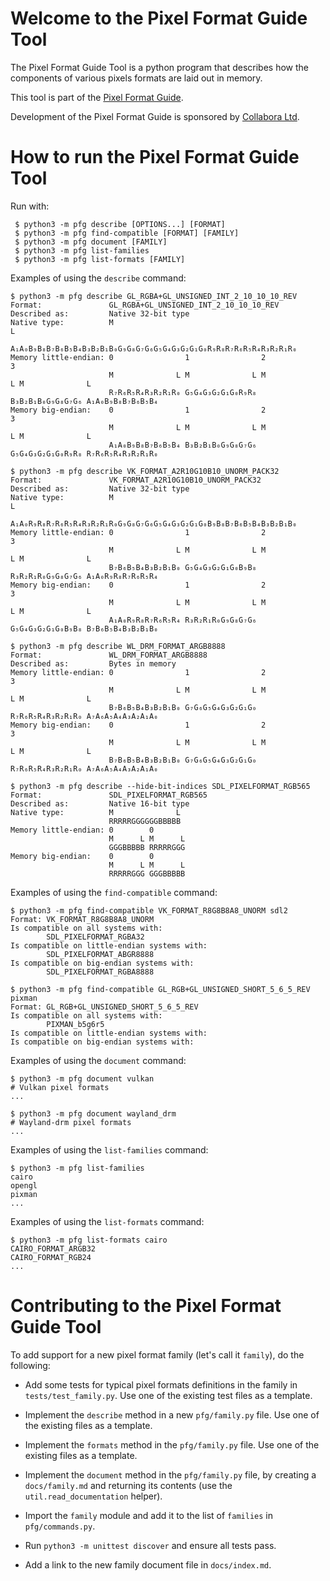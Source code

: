 # Welcome to the Pixel Format Guide Tool

The Pixel Format Guide Tool is a python program that describes how the
components of various pixels formats are laid out in memory.

This tool is part of the [Pixel Format Guide](https://afrantzis.github.io/pixel-format-guide).

Development of the Pixel Format Guide is sponsored by [Collabora Ltd](https://www.collabora.com).

# How to run the Pixel Format Guide Tool

Run with:

     $ python3 -m pfg describe [OPTIONS...] [FORMAT]
     $ python3 -m pfg find-compatible [FORMAT] [FAMILY]
     $ python3 -m pfg document [FAMILY]
     $ python3 -m pfg list-families
     $ python3 -m pfg list-formats [FAMILY]

Examples of using the `describe` command:

    $ python3 -m pfg describe GL_RGBA+GL_UNSIGNED_INT_2_10_10_10_REV
    Format:               GL_RGBA+GL_UNSIGNED_INT_2_10_10_10_REV
    Described as:         Native 32-bit type
    Native type:          M                                                              L
                          A₁A₀B₉B₈B₇B₆B₅B₄B₃B₂B₁B₀G₉G₈G₇G₆G₅G₄G₃G₂G₁G₀R₉R₈R₇R₆R₅R₄R₃R₂R₁R₀
    Memory little-endian: 0                1                2                3
                          M              L M              L M              L M              L
                          R₇R₆R₅R₄R₃R₂R₁R₀ G₅G₄G₃G₂G₁G₀R₉R₈ B₃B₂B₁B₀G₉G₈G₇G₆ A₁A₀B₉B₈B₇B₆B₅B₄
    Memory big-endian:    0                1                2                3
                          M              L M              L M              L M              L
                          A₁A₀B₉B₈B₇B₆B₅B₄ B₃B₂B₁B₀G₉G₈G₇G₆ G₅G₄G₃G₂G₁G₀R₉R₈ R₇R₆R₅R₄R₃R₂R₁R₀

    $ python3 -m pfg describe VK_FORMAT_A2R10G10B10_UNORM_PACK32
    Format:               VK_FORMAT_A2R10G10B10_UNORM_PACK32
    Described as:         Native 32-bit type
    Native type:          M                                                              L
                          A₁A₀R₉R₈R₇R₆R₅R₄R₃R₂R₁R₀G₉G₈G₇G₆G₅G₄G₃G₂G₁G₀B₉B₈B₇B₆B₅B₄B₃B₂B₁B₀
    Memory little-endian: 0                1                2                3
                          M              L M              L M              L M              L
                          B₇B₆B₅B₄B₃B₂B₁B₀ G₅G₄G₃G₂G₁G₀B₉B₈ R₃R₂R₁R₀G₉G₈G₇G₆ A₁A₀R₉R₈R₇R₆R₅R₄
    Memory big-endian:    0                1                2                3
                          M              L M              L M              L M              L
                          A₁A₀R₉R₈R₇R₆R₅R₄ R₃R₂R₁R₀G₉G₈G₇G₆ G₅G₄G₃G₂G₁G₀B₉B₈ B₇B₆B₅B₄B₃B₂B₁B₀

    $ python3 -m pfg describe WL_DRM_FORMAT_ARGB8888
    Format:               WL_DRM_FORMAT_ARGB8888
    Described as:         Bytes in memory
    Memory little-endian: 0                1                2                3
                          M              L M              L M              L M              L
                          B₇B₆B₅B₄B₃B₂B₁B₀ G₇G₆G₅G₄G₃G₂G₁G₀ R₇R₆R₅R₄R₃R₂R₁R₀ A₇A₆A₅A₄A₃A₂A₁A₀
    Memory big-endian:    0                1                2                3
                          M              L M              L M              L M              L
                          B₇B₆B₅B₄B₃B₂B₁B₀ G₇G₆G₅G₄G₃G₂G₁G₀ R₇R₆R₅R₄R₃R₂R₁R₀ A₇A₆A₅A₄A₃A₂A₁A₀

    $ python3 -m pfg describe --hide-bit-indices SDL_PIXELFORMAT_RGB565
    Format:               SDL_PIXELFORMAT_RGB565
    Described as:         Native 16-bit type
    Native type:          M              L
                          RRRRRGGGGGGBBBBB
    Memory little-endian: 0        0
                          M      L M      L
                          GGGBBBBB RRRRRGGG
    Memory big-endian:    0        0
                          M      L M      L
                          RRRRRGGG GGGBBBBB

Examples of using the `find-compatible` command:

    $ python3 -m pfg find-compatible VK_FORMAT_R8G8B8A8_UNORM sdl2
    Format: VK_FORMAT_R8G8B8A8_UNORM
    Is compatible on all systems with:
            SDL_PIXELFORMAT_RGBA32
    Is compatible on little-endian systems with:
            SDL_PIXELFORMAT_ABGR8888
    Is compatible on big-endian systems with:
            SDL_PIXELFORMAT_RGBA8888

    $ python3 -m pfg find-compatible GL_RGB+GL_UNSIGNED_SHORT_5_6_5_REV pixman
    Format: GL_RGB+GL_UNSIGNED_SHORT_5_6_5_REV
    Is compatible on all systems with:
            PIXMAN_b5g6r5
    Is compatible on little-endian systems with:
    Is compatible on big-endian systems with:

Examples of using the `document` command:

    $ python3 -m pfg document vulkan
    # Vulkan pixel formats
    ...

    $ python3 -m pfg document wayland_drm
    # Wayland-drm pixel formats
    ...

Examples of using the `list-families` command:

    $ python3 -m pfg list-families
    cairo
    opengl
    pixman
    ...

Examples of using the `list-formats` command:

    $ python3 -m pfg list-formats cairo
    CAIRO_FORMAT_ARGB32
    CAIRO_FORMAT_RGB24
    ...

# Contributing to the Pixel Format Guide Tool

To add support for a new pixel format family (let's call it `family`), do the
following:

* Add some tests for typical pixel formats definitions in the family
  in `tests/test_family.py`.  Use one of the existing test files as a
  template.

* Implement the `describe` method in a new `pfg/family.py` file. Use one of the
  existing files as a template.

* Implement the `formats` method in the `pfg/family.py` file. Use one of the
  existing files as a template.

* Implement the `document` method in the `pfg/family.py` file, by creating a
  `docs/family.md` and returning its contents (use the
  `util.read_documentation` helper).

* Import the `family` module and add it to the list of `families` in
  `pfg/commands.py`.

* Run `python3 -m unittest discover` and ensure all tests pass.

* Add a link to the new family document file in `docs/index.md`.

